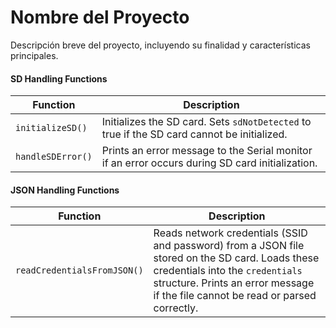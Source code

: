 # Nombre del Proyecto

Descripción breve del proyecto, incluyendo su finalidad y características principales.

#### SD Handling Functions

| Function          | Description                                                   |
|-------------------|---------------------------------------------------------------|
| `initializeSD()`  | Initializes the SD card. Sets `sdNotDetected` to true if the SD card cannot be initialized. |
| `handleSDError()` | Prints an error message to the Serial monitor if an error occurs during SD card initialization. |

#### JSON Handling Functions

| Function                      | Description                                                                                   |
|-------------------------------|-----------------------------------------------------------------------------------------------|
| `readCredentialsFromJSON()`  | Reads network credentials (SSID and password) from a JSON file stored on the SD card. Loads these credentials into the `credentials` structure. Prints an error message if the file cannot be read or parsed correctly. |

